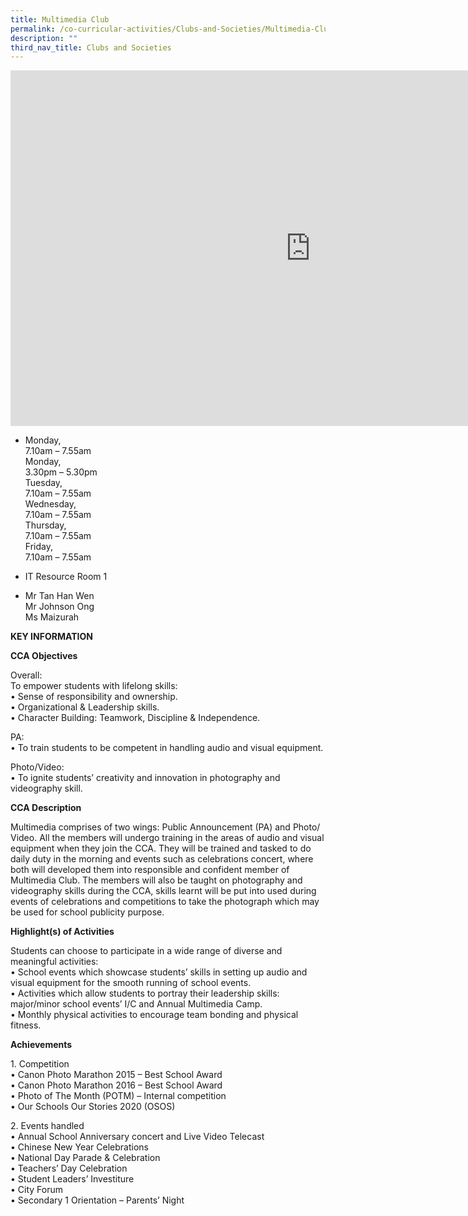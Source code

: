 ```yaml
---
title: Multimedia Club
permalink: /co-curricular-activities/Clubs-and-Societies/Multimedia-Club
description: ""
third_nav_title: Clubs and Societies
---
```

<iframe allowfullscreen="true" height="569" width="960" frameborder="0" src="https://docs.google.com/presentation/d/e/2PACX-1vSsCfdwICmcBLLdzgPs9nL_9tplMXlyR9rHjAcWVVjNY8sg12pneWFJNM7lpkITxmbdlhEhXSq69l77/embed?start=false&amp;loop=false&amp;delayms=3000"></iframe>

*   Monday,  
    7.10am – 7.55am  
    Monday,  
    3.30pm – 5.30pm  
    Tuesday,  
    7.10am – 7.55am  
    Wednesday,  
    7.10am – 7.55am  
    Thursday,  
    7.10am – 7.55am  
    Friday,  
    7.10am – 7.55am

  

*   IT Resource Room 1

  

*   Mr Tan Han Wen  
    Mr Johnson Ong  
    Ms Maizurah
		
**KEY INFORMATION**

**CCA Objectives**

Overall:<br>
To empower students with lifelong skills:<br>
• Sense of responsibility and ownership.<br>
• Organizational &amp; Leadership skills.<br>
• Character Building: Teamwork, Discipline &amp; Independence.

  

PA:<br>
• To train students to be competent in handling audio and visual equipment.

  

Photo/Video:<br>
• To ignite students’ creativity and innovation in photography and videography skill.

**CCA Description**

Multimedia comprises of two wings: Public Announcement (PA) and Photo/ Video. All the members will undergo training in the areas of audio and visual equipment when they join the CCA. They will be trained and tasked to do daily duty in the morning and events such as celebrations concert, where both will developed them into responsible and confident member of Multimedia Club. The members will also be taught on photography and videography skills during the CCA, skills learnt will be put into used during events of celebrations and competitions to take the photograph which may be used for school publicity purpose.

**Highlight(s) of Activities**

Students can choose to participate in a wide range of diverse and meaningful activities:<br>
• School events which showcase students’ skills in setting up audio and visual equipment for the smooth running of school events.<br>
• Activities which allow students to portray their leadership skills: major/minor school events’ I/C and Annual Multimedia Camp.<br>
• Monthly physical activities to encourage team bonding and physical fitness.

**Achievements**

1\. Competition<br>
• Canon Photo Marathon 2015 – Best School Award<br>
• Canon Photo Marathon 2016 – Best School Award<br>
• Photo of The Month (POTM) – Internal competition<br>
• Our Schools Our Stories 2020 (OSOS)

  

2\. Events handled<br>
• Annual School Anniversary concert and Live Video Telecast<br>
• Chinese New Year Celebrations<br>
• National Day Parade &amp; Celebration<br>
• Teachers’ Day Celebration<br>
• Student Leaders’ Investiture<br>
• City Forum<br>
• Secondary 1 Orientation – Parents’ Night